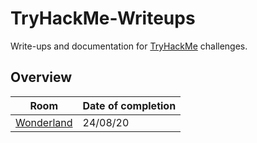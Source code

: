 # TryHackMe-Writeups

Write-ups and documentation for [TryHackMe](https://tryhackme.com/) challenges.

## Overview

| Room                     | Date of completion |
| ------------------------ | ------------------ |
| [Wonderland](Wonderland) | 24/08/20           |
